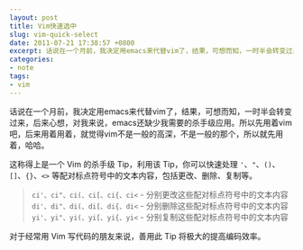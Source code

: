 ```yaml
---
layout: post
title: Vim快速选中
slug: vim-quick-select
date: 2011-07-21 17:38:57 +0800
excerpt: 话说在一个月前，我决定用emacs来代替vim了，结果，可想而知，一时半会转变过来，后来心想，对我来说，emacs还缺少我需要的杀手级应用。所以先用着vim吧，后来用着用着，就觉得vim不是一般的高深，不是一般的那个，所以就先用着，哈哈。
categories:
- note
tags:
- vim
---
```


话说在一个月前，我决定用emacs来代替vim了，结果，可想而知，一时半会转变过来，后来心想，对我来说，emacs还缺少我需要的杀手级应用。所以先用着vim吧，后来用着用着，就觉得vim不是一般的高深，不是一般的那个，所以就先用着，哈哈。

这称得上是一个 Vim 的杀手级 Tip，利用该 Tip，你可以快速处理 `'`、`"`、`()`、`[]`、`{}`、`<>` 等配对标点符号中的文本内容，包括更改、删除、复制等。

> `ci'、ci"、ci(、ci[、ci{、ci<` - 分别更改这些配对标点符号中的文本内容
> `di'、di"、di(、di[、di{、di<` - 分别删除这些配对标点符号中的文本内容
> `yi'、yi"、yi(、yi[、yi{、yi<` - 分别复制这些配对标点符号中的文本内容

对于经常用 Vim 写代码的朋友来说，善用此 Tip 将极大的提高编码效率。

